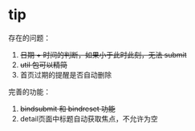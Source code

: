 # tip
存在的问题：
1.  ~~日期 + 时间的判断，如果小于此时此刻，无法 submit~~
2.  ~~util 包可以精简~~
3. 首页过期的提醒是否自动删除

完善的功能：
1.  ~~bindsubmit 和 bindreset 功能~~
2. detail页面中标题自动获取焦点，不允许为空
